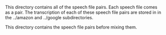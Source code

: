 This directory contains all of the speech file pairs.  Each speech file comes
as a pair.  The transcription of each of these speech file pairs are stored
in in the ../amazon and ../google subdirectories.

This directory contains the speech file pairs before mixing them.
